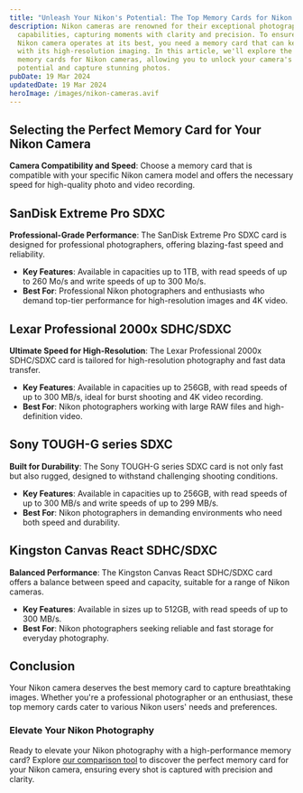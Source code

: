 ```yaml
---
title: "Unleash Your Nikon's Potential: The Top Memory Cards for Nikon Cameras"
description: Nikon cameras are renowned for their exceptional photography
  capabilities, capturing moments with clarity and precision. To ensure your
  Nikon camera operates at its best, you need a memory card that can keep up
  with its high-resolution imaging. In this article, we'll explore the best
  memory cards for Nikon cameras, allowing you to unlock your camera's full
  potential and capture stunning photos.
pubDate: 19 Mar 2024
updatedDate: 19 Mar 2024
heroImage: /images/nikon-cameras.avif
---
```

## **Selecting the Perfect Memory Card for Your Nikon Camera**

**Camera Compatibility and Speed**: Choose a memory card that is compatible with your specific Nikon camera model and offers the necessary speed for high-quality photo and video recording.

## **SanDisk Extreme Pro SDXC**

**Professional-Grade Performance**: The SanDisk Extreme Pro SDXC card is designed for professional photographers, offering blazing-fast speed and reliability.

* **Key Features**: Available in capacities up to 1TB, with read speeds of up to 260 Mo/s and write speeds of up to 300 Mo/s.
* **Best For**: Professional Nikon photographers and enthusiasts who demand top-tier performance for high-resolution images and 4K video.

## **Lexar Professional 2000x SDHC/SDXC**

**Ultimate Speed for High-Resolution**: The Lexar Professional 2000x SDHC/SDXC card is tailored for high-resolution photography and fast data transfer.

* **Key Features**: Available in capacities up to 256GB, with read speeds of up to 300 MB/s, ideal for burst shooting and 4K video recording.
* **Best For**: Nikon photographers working with large RAW files and high-definition video.

## **Sony TOUGH-G series SDXC**

**Built for Durability**: The Sony TOUGH-G series SDXC card is not only fast but also rugged, designed to withstand challenging shooting conditions.

* **Key Features**: Available in capacities up to 256GB, with read speeds of up to 300 MB/s and write speeds of up to 299 MB/s.
* **Best For**: Nikon photographers in demanding environments who need both speed and durability.

## **Kingston Canvas React SDHC/SDXC**

**Balanced Performance**: The Kingston Canvas React SDHC/SDXC card offers a balance between speed and capacity, suitable for a range of Nikon cameras.

* **Key Features**: Available in sizes up to 512GB, with read speeds of up to 300 MB/s.
* **Best For**: Nikon photographers seeking reliable and fast storage for everyday photography.

## **Conclusion**

Your Nikon camera deserves the best memory card to capture breathtaking images. Whether you're a professional photographer or an enthusiast, these top memory cards cater to various Nikon users' needs and preferences.

### **Elevate Your Nikon Photography**

Ready to elevate your Nikon photography with a high-performance memory card? Explore [our comparison tool](https://sdprices.com/) to discover the perfect memory card for your Nikon camera, ensuring every shot is captured with precision and clarity.